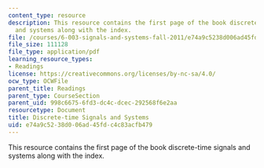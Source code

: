 ```yaml
---
content_type: resource
description: This resource contains the first page of the book discrete-time signals
  and systems along with the index.
file: /courses/6-003-signals-and-systems-fall-2011/e74a9c5238d006ad45fdc4c83acfb479_MIT6_003F11_front.pdf
file_size: 111128
file_type: application/pdf
learning_resource_types:
- Readings
license: https://creativecommons.org/licenses/by-nc-sa/4.0/
ocw_type: OCWFile
parent_title: Readings
parent_type: CourseSection
parent_uid: 998c6675-6fd3-dc4c-dcec-292568f6e2aa
resourcetype: Document
title: Discrete-time Signals and Systems
uid: e74a9c52-38d0-06ad-45fd-c4c83acfb479
---
```

This resource contains the first page of the book discrete-time signals and systems along with the index.